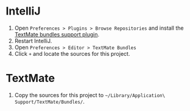 # IntelliJ
1. Open ```Preferences > Plugins > Browse Repositories``` and install the 
   [TextMate bundles support plugin][1].
2. Restart IntelliJ.
3. Open ```Preferences > Editor > TextMate Bundles```
4. Click ```+``` and locate the sources for this project.

# TextMate
1. Copy the sources for this project to ```~/Library/Application\ Support/TextMate/Bundles/```.

[1]: https://plugins.jetbrains.com/plugin/7221-textmate-bundles-support

